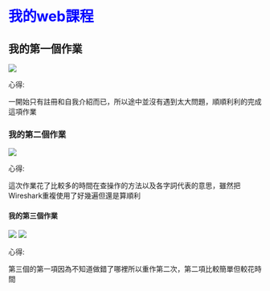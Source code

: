 <h1 style="color: blue;">我的web課程</h1>
<h2>我的第一個作業</h2>
        <img src="https://scontent.xx.fbcdn.net/v/t1.15752-0/p280x280/121823230_267690574525869_8268864735869786320_n.png?_nc_cat=104&_nc_sid=ae9488&_nc_ohc=2KM2ISyUEuEAX9yH7lH&_nc_ad=z-m&_nc_cid=0&_nc_ht=scontent.xx&oh=2d7a2984699d8c473052276e38114895&oe=5FB1A2A5">
        <p>心得:</p>
        <p>一開始只有註冊和自我介紹而已，所以途中並沒有遇到太大問題，順順利利的完成這項作業</p>
        
<h3>我的第二個作業</h3>
        <img src="https://scontent.xx.fbcdn.net/v/t1.15752-0/p280x280/120316559_3219833378142187_6357547118045321120_n.png?_nc_cat=104&_nc_sid=ae9488&_nc_ohc=s4N5MaqRZeEAX9BCTo_&_nc_ad=z-m&_nc_cid=0&_nc_ht=scontent.xx&oh=6d6d092040eab6b92c9888831b3e3a68&oe=5FB195E9">
        <p>心得:</p>
        <p>這次作業花了比較多的時間在查操作的方法以及各字詞代表的意思，雖然把Wireshark重複使用了好幾遍但還是算順利</p>
        
<h4>我的第三個作業</h4>
        <img src="https://scontent.xx.fbcdn.net/v/t1.15752-0/p280x280/121011795_1997790367024364_5278580373879706945_n.png?_nc_cat=103&_nc_sid=ae9488&_nc_ohc=UtjZ4qTIGwUAX-n1dAW&_nc_ad=z-m&_nc_cid=0&_nc_ht=scontent.xx&oh=80bdd2953fbe11518df8c46cae7e88ca&oe=5FB2D77E">
        <img src="https://scontent.xx.fbcdn.net/v/t1.15752-0/p280x280/121616394_2842736459279114_1869354341385486119_n.png?_nc_cat=106&_nc_sid=ae9488&_nc_ohc=WeXAw3ccXU8AX9UnHlg&_nc_ad=z-m&_nc_cid=0&_nc_ht=scontent.xx&oh=9a79058d577864f8b3279ec7ad54ea7c&oe=5FB0D2DB">
        <p>心得:</p>
        <p>第三個的第一項因為不知道做錯了哪裡所以重作第二次，第二項比較簡單但較花時間</p>
   
